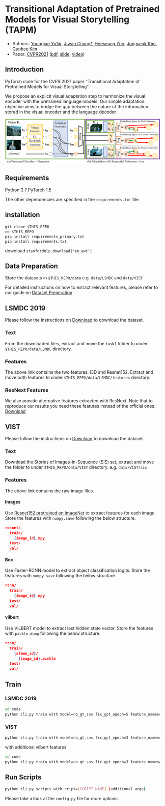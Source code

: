# Transitional Adaptation of Pretrained Models for Visual Storytelling (TAPM)

- Authors:
  [Youngjae Yu1∗](https://yj-yu.github.io/home/),
  [Jiwan Chung*](https://vision.snu.ac.kr/people/jiwanchung.html),
  [Heeseung Yun](https://vision.snu.ac.kr/people/heeseungyun.html),
  [Jongseok Kim](https://ozmig77.github.io/),
  [Gunhee Kim](https://vision.snu.ac.kr/gunhee/)
- Paper: [CVPR2021](https://openaccess.thecvf.com/content/CVPR2021/html/Yu_Transitional_Adaptation_of_Pretrained_Models_for_Visual_Storytelling_CVPR_2021_paper.html)
  ([pdf](https://openaccess.thecvf.com/content/CVPR2021/papers/Yu_Transitional_Adaptation_of_Pretrained_Models_for_Visual_Storytelling_CVPR_2021_paper.pdf),
  [slide](assets/cvpr_tapm_slides.pdf),
  [video](https://www.youtube.com/watch?v=-a7V4TYA1T4))

## Introduction

PyTorch code for the CVPR 2021 paper "Transitional Adaptation of Pretrained Models for Visual Storytelling".

We propose an explicit visual adaptation step to harmonize the visual encoder with the pretrained language models.
Our simple adaptation objective aims to bridge the gap between the nature of the information stored in the visual encoder and the language decoder.

![model architecture figure](assets/architecture.png)

## Requirements

Python 3.7
PyTorch 1.5

The other dependencies are specified in the `requirements.txt` file.

## installation

```
git clone $THIS_REPO
cd $THIS_REPO
pip install requirements_primary.txt
pip install requirements.txt
```

download `stanfordnlp.download('en_ewt')`

## Data Preparation

Store the datasets in `$THIS_REPO/data`
e\.g\. `data/LSMDC` and `data/VIST`

For detailed instructions on how to extract relevant features, please refer to our guide on
[Dataset Preperation](guides/feature_extraction.md)

## LSMDC 2019
Please follow the instructions on [Download](https://sites.google.com/site/describingmovies/download?authuser=0) to download the dataset.

### Text
From the downloaded files, extract and move the `task1` folder to under `$THIS_REPO/data/LSMDC` directory.

### Features
The above link contains the two features: I3D and Resnet152.
Extract and move both features to under `$THIS_REPO/data/LSMDC/features` directory.

### ResNext Features
We also provide alternative features extracted with ResNext.
Note that to reproduce our results you need these features instead of the official ones.
[Download](https://drive.google.com/uc?id=1dqfpX76QxVnOOThgY8-cuSG5m-0LVZZk)

## VIST
Please follow the instructions on [Download](http://visionandlanguage.net/VIST/dataset.html) to download the dataset.

### Text
Download the Stories of Images-in-Sequence (SIS) set, extract and move the folder to under `$THIS_REPO/data/VIST` directory.
e\.g\. `data/VIST/sis`

### Features
The above link contains the raw image files.

#### Images

Use [Resnet152 pretrained on ImageNet](https://pytorch.org/docs/stable/torchvision/models.html) to extract features for each image.
Store the features with `numpy.save` following the below structure.
```json
resnet/
  train/
    {image_id}.npy
  test/
  val/
```

#### Box
Use Faster-RCNN model to extract object classification logits.
Store the features with `numpy.save` following the below structure.
```json
rcnn/
  train/
    {image_id}.npy
  test/
  val/
```

#### vilbert
Use VILBERT model to extract last hidden state vector.
Store the features with `pickle.dump` following the below structure.
```json
rcnn/
  train/
    {album_id}/
      {image_id}.pickle
  test/
  val/
```

## Train

### LSMDC 2019

```bash
cd code
python cli.py train with model=no_gt_sos fix_gpt_epoch=5 feature_names="['video', 'images']"
```

### VIST

```bash
python cli.py train with model=no_gt_sos fix_gpt_epoch=3 feature_names="['images', 'box']" use_vist=True
```

with additional vilbert features

```bash
cd code
python cli.py train with model=no_gt_sos fix_gpt_epoch=3 feature_names="['images', 'box', 'vilbert']" use_vist=True
```

## Run Scripts

```bash
python cli.py scripts with cript=[SCRIPT_NAME] (additional args)
```

Please take a look at the `config.py` file for more options.
